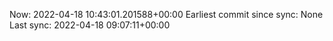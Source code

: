 Now: 2022-04-18 10:43:01.201588+00:00 Earliest commit since sync: None Last sync: 2022-04-18 09:07:11+00:00
